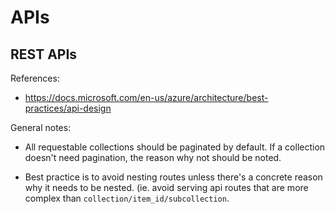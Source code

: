 # APIs


## REST APIs

References:

  * https://docs.microsoft.com/en-us/azure/architecture/best-practices/api-design

General notes:

  * All requestable collections should be paginated by default. If a collection doesn't need pagination, the reason why not should be noted.

  * Best practice is to avoid nesting routes unless there's a concrete reason why it needs to be nested. (ie. avoid serving api routes that are more complex than `collection/item_id/subcollection`.
